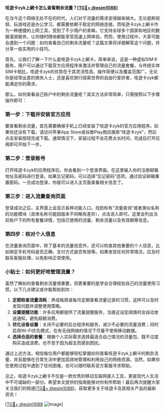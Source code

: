 **吱遊卡zyk上網卡怎么查看剩余流量？[[TG💪+ @esim1088](https://t.me/s/esim1088)]**

在当今这个网络无处不在的时代，人们对于流量的需求变得越来越大。无论是刷视频、玩游戏还是办公学习，都需要依赖于稳定的网络连接。而吱遊卡zyk上網卡作为一种便捷的上网工具，受到了不少用户的青睐。它支持全球多个国家和地区的数据漫游服务，让你随时随地都能享受高速上网体验。然而，使用过程中，大家可能会遇到一个问题：如何查看自己的剩余流量呢？这篇文章将详细解答这个问题，并分享一些实用的小技巧。

首先，让我们了解一下什么是吱遊卡zyk上網卡。简单来说，这是一种虚拟SIM卡服务，用户可以通过下载官方应用程序来激活并管理自己的流量套餐。与传统实体SIM卡相比，吱遊卡zyk的优势在于其灵活性高、操作简便以及覆盖范围广。无论你是经常出差的商务人士，还是喜欢旅行探索世界的自由行爱好者，吱遊卡zyk都能满足你的需求。

那么，如何查看自己账户中的剩余流量呢？其实方法非常简单，只需按照以下步骤操作即可：

### 第一步：下载并安装官方应用

要查看剩余流量，首先需要确保手机上已经安装了吱遊卡zyk的官方应用程序。如果你还没有下载，请访问苹果App Store或谷歌Play商店搜索“吱遊卡zyk”，然后点击安装按钮完成下载。通常情况下，安装过程不会花费太长时间，完成后打开应用即可开始下一步。

### 第二步：登录账号

打开吱遊卡zyk的应用程序后，你会看到一个登录界面。在这里输入你的注册邮箱地址及密码进行登录。如果忘记密码，可以选择“忘记密码”选项，通过验证邮箱重置密码。一旦成功登录，你就可以进入主页面查看相关信息了。

### 第三步：进入流量查询页面

登录成功之后，主界面上会显示各种功能入口。找到标有“流量查询”或者类似名称的功能模块（具体名称可能因版本不同略有差异），点击进入即可。这里会列出当前账户下的所有套餐详情，包括已使用的流量、剩余流量以及有效期等信息。

### 第四步：核对个人信息

在流量查询页面中，除了基本的流量信息外，还可以检查其他重要的个人信息，比如绑定手机号码是否正确、支付方式是否有效等。如果发现任何异常情况，应及时联系客服处理，以免影响正常使用。

### 小贴士：如何更好地管理流量？

虽然了解如何查看剩余流量很重要，但更重要的是学会合理规划自己的流量使用习惯。以下几点建议或许能帮助到你：

1. **定期检查流量消耗**：养成每周或每月定期查看流量记录的习惯，这样可以及时发现问题并调整使用策略。
2. **设置提醒功能**：许多应用都提供了流量提醒服务，当接近设定阈值时会自动发送通知，避免超额消费。
3. **优化设备设置**：关闭不必要的后台程序和服务，减少不必要的流量浪费；同时启用Wi-Fi优先模式，在有无线网络的情况下尽量不使用移动数据。
4. **选择合适的套餐**：根据个人实际需求选择最适合自己情况的流量包，既不过度购买造成浪费，也不至于因为超支而感到困扰。

通过上述方法，相信每位用户都能够轻松掌握如何查看吱遊卡zyk上網卡的剩余流量，并且能够在日常生活中更加高效地管理和利用自己的网络资源。当然，如果你在使用过程中遇到了任何困难，也可以随时联系官方客服寻求帮助。

总之，吱遊卡zyk上網卡不仅是一款优秀的移动互联网接入工具，更是现代人生活中不可或缺的一部分。希望本文提供的指南能够对你有所帮助！最后再次提醒大家关注我们的频道[[TG💪+ @esim1088](https://t.me/s/esim1088)]，获取更多关于吱遊卡及其相关产品的最新资讯！

[[TG💪+ @esim1088](https://t.me/s/esim1088) ![Image](https://i.postimg.cc/4NQfJmqS/Snipaste-2025-05-13-00-14-12.png)]